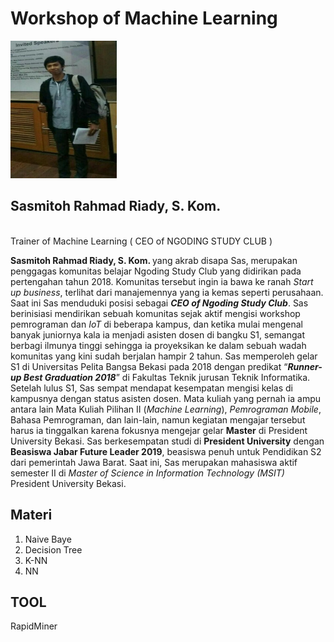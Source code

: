 # Workshop of Machine Learning 
<img src="https://github.com/sasmitoh/machine-learning/blob/master/foto/sas.jpg" width="170" height="220" />

## Sasmitoh Rahmad Riady, S. Kom.
</br>Trainer of Machine Learning ( CEO of NGODING STUDY CLUB )
<p><b>Sasmitoh Rahmad Riady, S. Kom. </b> yang akrab disapa Sas, merupakan penggagas komunitas belajar Ngoding Study Club yang didirikan pada pertengahan tahun 2018. Komunitas tersebut ingin ia bawa ke ranah <i>Start up business</i>, terlihat dari manajemennya yang ia kemas seperti perusahaan. Saat ini Sas menduduki posisi sebagai <b><i>CEO of Ngoding Study Club</i></b>. Sas berinisiasi mendirikan sebuah komunitas sejak aktif mengisi workshop pemrograman dan <i>IoT</i> di beberapa kampus, dan ketika mulai mengenal banyak juniornya kala ia menjadi asisten dosen di bangku S1, semangat berbagi ilmunya tinggi sehingga ia proyeksikan ke dalam sebuah wadah komunitas yang kini sudah berjalan hampir 2 tahun. Sas memperoleh gelar S1 di Universitas Pelita Bangsa Bekasi pada 2018 dengan predikat “<b><i>Runner-up Best Graduation 2018</i></b>” di Fakultas Teknik jurusan Teknik Informatika. Setelah lulus S1, Sas sempat mendapat kesempatan mengisi kelas di kampusnya dengan status asisten dosen. Mata kuliah yang pernah ia ampu antara lain Mata Kuliah Pilihan II (<i>Machine Learning</i>), <i>Pemrograman Mobile</i>, Bahasa Pemrograman, dan lain-lain, namun kegiatan mengajar tersebut harus ia tinggalkan karena fokusnya mengejar gelar <b>Master</b> di President University Bekasi. Sas berkesempatan studi di <b>President University</b> dengan <b>Beasiswa Jabar Future Leader 2019</b>, beasiswa penuh untuk Pendidikan S2 dari pemerintah Jawa Barat. Saat ini, Sas merupakan mahasiswa aktif semester II di <i>Master of Science in Information Technology (MSIT)</i> President University Bekasi.</p>

## Materi
1. Naive Baye
2. Decision Tree
3. K-NN
4. NN

## TOOL
RapidMiner

